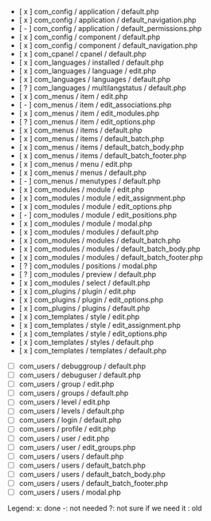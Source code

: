 - [ x ] com_config / application / default.php
- [ x ] com_config / application / default_navigation.php
- [ - ] com_config / application / default_permissions.php
- [ x ] com_config / component / default.php
- [ x ] com_config / component / default_navigation.php
- [ x ] com_cpanel / cpanel / default.php
- [ x ] com_languages / installed / default.php
- [ x ] com_languages / language / edit.php
- [ x ] com_languages / languages / default.php
- [ ? ] com_languages / multilangstatus / default.php
- [ x ] com_menus / item / edit.php
- [ - ] com_menus / item / edit_associations.php
- [ x ] com_menus / item / edit_modules.php
- [ ? ] com_menus / item / edit_options.php
- [ x ] com_menus / items / default.php
- [ x ] com_menus / items / default_batch.php
- [ x ] com_menus / items / default_batch_body.php
- [ x ] com_menus / items / default_batch_footer.php
- [ x ] com_menus / menu / edit.php
- [ x ] com_menus / menus / default.php
- [ - ] com_menus / menutypes / default.php
- [ x ] com_modules / module / edit.php
- [ x ] com_modules / module / edit_assignment.php
- [ x ] com_modules / module / edit_options.php
- [ - ] com_modules / module / edit_positions.php
- [ x ] com_modules / module / modal.php
- [ x ] com_modules / modules / default.php
- [ x ] com_modules / modules / default_batch.php
- [ x ] com_modules / modules / default_batch_body.php
- [ x ] com_modules / modules / default_batch_footer.php
- [ ? ] com_modules / positions / modal.php
- [ ? ] com_modules / preview / default.php
- [ x ] com_modules / select / default.php
- [ x ] com_plugins / plugin / edit.php
- [ x ] com_plugins / plugin / edit_options.php
- [ x ] com_plugins / plugins / default.php
- [ x ] com_templates / style / edit.php
- [ x ] com_templates / style / edit_assignment.php
- [ x ] com_templates / style / edit_options.php
- [ x ] com_templates / styles / default.php
- [ x ] com_templates / templates / default.php
- [ ] com_users / debuggroup / default.php
- [ ] com_users / debuguser / default.php
- [ ] com_users / group / edit.php
- [ ] com_users / groups / default.php
- [ ] com_users / level / edit.php
- [ ] com_users / levels / default.php
- [ ] com_users / login / default.php
- [ ] com_users / profile / edit.php
- [ ] com_users / user / edit.php
- [ ] com_users / user / edit_groups.php
- [ ] com_users / users / default.php
- [ ] com_users / users / default_batch.php
- [ ] com_users / users / default_batch_body.php
- [ ] com_users / users / default_batch_footer.php
- [ ] com_users / users / modal.php

Legend:
x: done
-: not needed
?: not sure if we need it
 : old